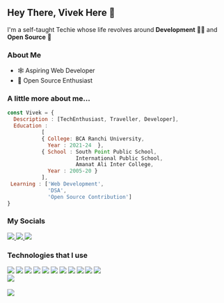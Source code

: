 
<!--

### Hi there 👋

**icodervivek/icodervivek** is a ✨ _special_ ✨ repository because its `README.md` (this file) appears on your GitHub profile.

Here are some ideas to get you started:

- 🔭 I’m currently working on ...
- 🌱 I’m currently learning ...
- 👯 I’m looking to collaborate on ...
- 🤔 I’m looking for help with ...
- 💬 Ask me about ...
- 📫 How to reach me: ...
- 😄 Pronouns: ...
- ⚡ Fun fact: ...

This is a **bold test** <br>
This is a *italic*
This is ~~Strike Throuh~~ <br>
This is a [website](google.com)
![Vivs Hacx](https://avatars.githubusercontent.com/u/39510579?s=400&u=51caf79f0a59414e8ebe1e5e5f5b84eea4c4fcd3&v=4)




- test1
- test2
- test3 

- [ ] this is a croos list
- [x] this is another



[![Vivek's GitHub stats](https://github-readme-stats.vercel.app/api?username=icodervivek)](https://github.com/icodervivek/github-readme-stats&show_icons=true&theme=radical)

![Vivek's GitHub stats](https://github-readme-stats.vercel.app/api?username=icodervivek&show_icons=true&theme=radical) <br>
[![Most Used Languages](https://github-readme-stats.vercel.app/api/top-langs/?username=icodervivek&layout=compact&theme=radical)](https://github.com/icodervivek/github-readme-stats)



-->

## **Hey There, Vivek Here 👋**

I'm a self-taught Techie whose life revolves around **Development** 👨‍💻 and **Open Source** 🧾

### About Me
- 🕸 Aspiring Web Developer
- 🙌 Open Source Enthusiast

### A little more about me...  

```javascript
const Vivek = {
  Description : [TechEnthusiast, Traveller, Developer],
  Education : 
           [ 
           { College: BCA Ranchi University, 
             Year : 2021-24  }, 
           { School : South Point Public School,
                      International Public School,
                      Amanat Ali Inter College,
             Year : 2005-20 } 
           ],
 Learning : ['Web Development', 
             'DSA', 
             'Open Source Contribution']
}
```

### My Socials

<div style="display:inline">
  
<a href="https://www.linkedin.com/in/vivekpramanik/">
<img src="https://img.shields.io/badge/LinkedIn-0077B5?style=for-the-badge&logo=linkedin&logoColor=white" />
</a>
 
<a href="https://twitter.com/icodervivek">
<img src="https://img.shields.io/badge/Twitter-1DA1F2?style=for-the-badge&logo=twitter&logoColor=white" />
</a>
  
<a href="https://instagram.com/vivekcodes">
<img src="https://img.shields.io/badge/Instagram-E4405F?style=for-the-badge&logo=instagram&logoColor=white" />
</a>
  
</div>


### Technologies that I use

<div style="display:inline">

<img src="https://img.shields.io/badge/C-00599C?style=for-the-badge&logo=c&logoColor=white" />
<img src="https://img.shields.io/badge/C%2B%2B-00599C?style=for-the-badge&logo=c%2B%2B&logoColor=white" />
<img src="https://img.shields.io/badge/Java-ED8B00?style=for-the-badge&logo=java&logoColor=white" />

<img src="https://img.shields.io/badge/HTML5-E34F26?style=for-the-badge&logo=html5&logoColor=white" />
<img src="https://img.shields.io/badge/CSS3-1572B6?style=for-the-badge&logo=css3&logoColor=white" />
<img src="https://img.shields.io/badge/Bootstrap-563D7C?style=for-the-badge&logo=bootstrap&logoColor=white" />
<img src="https://img.shields.io/badge/JavaScript-323330?style=for-the-badge&logo=javascript&logoColor=F7DF1E" />

<img src="https://img.shields.io/badge/Node.js-339933?style=for-the-badge&logo=nodedotjs&logoColor=white" />
<img src="https://img.shields.io/badge/Express.js-000000?style=for-the-badge&logo=express&logoColor=white" />
<img src="https://img.shields.io/badge/MongoDB-4EA94B?style=for-the-badge&logo=mongodb&logoColor=white" />

<img src="https://img.shields.io/badge/Visual_Studio-5C2D91?style=for-the-badge&logo=visual%20studio&logoColor=white" />

 </div>

<br />


<a href="https://github.com/icodervivek/github-readme-stats">
  <img align="center" src="https://github-readme-stats.vercel.app/api?username=icodervivek&show_icons=true&theme=radical" />
</a>
<br />
<br />
<a href="https://github.com/icodervivek/github-readme-stats">
  <img align="center" src="https://github-readme-stats.vercel.app/api/top-langs/?username=icodervivek&layout=compact&theme=radical" />
</a>
